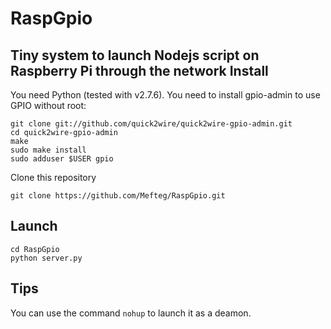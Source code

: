 # RaspGpio
Tiny system to launch Nodejs script on Raspberry Pi through the network
Install
---
You need Python (tested with v2.7.6).
You need to install gpio-admin to use GPIO without root:
```
git clone git://github.com/quick2wire/quick2wire-gpio-admin.git
cd quick2wire-gpio-admin
make
sudo make install
sudo adduser $USER gpio
```
Clone this repository
```
git clone https://github.com/Mefteg/RaspGpio.git
```
Launch
---
```
cd RaspGpio
python server.py
```
Tips
---
You can use the command `nohup` to launch it as a deamon.
